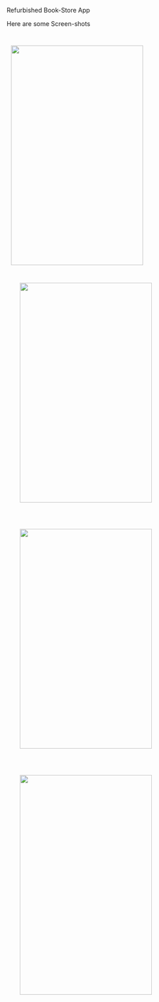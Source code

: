 Refurbished Book-Store App

<p>Here are some Screen-shots</p><br>
<div style=" display: inline-block;
    width: 300px;
    height: 500px;
    margin: 10px;">
<img src="https://drive.google.com/uc?export=download&id=0B3HPMmip1wzwLVlsRGtodUplemM" height="500" width="300"/>
</div>
<div style=" display: inline-block;
    width: 300px;
    height: 500px;
    margin: 30px;">
<img src="https://drive.google.com/uc?export=download&id=0B3HPMmip1wzwQVFUY0pFd2VjU2s" height="500" width="300"/>
</div>

<div style=" display: inline-block;
    width: 300px;
    height: 500px;
    margin: 30px;">
<img src="https://drive.google.com/uc?export=download&id=0B3HPMmip1wzwZjJxbTdPN0dhM00" height="500" width="300"/>
</div>

<div style=" display: inline-block;
    width: 300px;
    height: 500px;
    margin: 30px;">
<img src="https://drive.google.com/uc?export=download&id=0B3HPMmip1wzweEpReEREQXJBX1k" height="500" width="300"/>
</div>




